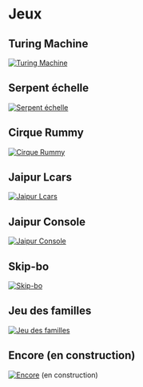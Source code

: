 # Jeux

## Turing Machine

[![Turing Machine](https://klbsjpolp.github.io/turing-machine/game-image.svg)](https://klbsjpolp.github.io/turing-machine)

## Serpent échelle

[![Serpent échelle](https://klbsjpolp.github.io/Serpent-chelle/game-image.svg)](https://klbsjpolp.github.io/Serpent-chelle/)

## Cirque Rummy

[![Cirque Rummy](https://klbsjpolp.github.io/cirque-rummy/game-image.svg)](https://klbsjpolp.github.io/cirque-rummy)

## Jaipur Lcars

[![Jaipur Lcars](https://klbsjpolp.github.io/jaipur/lcars/game-image.svg)](https://klbsjpolp.github.io/jaipur/lcars)

## Jaipur Console

[![Jaipur Console](https://klbsjpolp.github.io/jaipur/console/game-image.svg)](https://klbsjpolp.github.io/jaipur/console)

## Skip-bo

[![Skip-bo](https://klbsjpolp.github.io/skip-bo/game-image.svg)](https://klbsjpolp.github.io/skip-bo)

## Jeu des familles

[![Jeu des familles](https://klbsjpolp.github.io/happy-family-game/game-image.svg)](https://klbsjpolp.github.io/happy-family-game)

## Encore (en construction)

[![Encore](https://klbsjpolp.github.io/encore2/game-image.svg)](https://klbsjpolp.github.io/encore2) (en construction)
